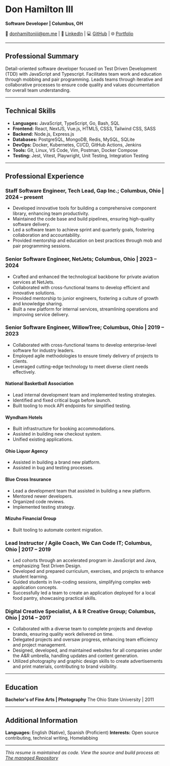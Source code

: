 # Don Hamilton III

**Software Developer | Columbus, OH**

📧 <donhamiltoniii@pm.me> | 🔗 [LinkedIn](https://linkedin.com/in/donhamiltoniii) | 💻 [GitHub](https://github.com/donhamiltoniii) | 🌐 [Portfolio](https://dondon.dev)

---

## Professional Summary

Detail-oriented software developer focused on Test Driven Development (TDD) with JavaScript and Typescript. Facilitates team work and education through mobbing and pair programming. Leads teams through iterative and collaborative processes to ensure code quality and values documentation for overall team understanding.

---

## Technical Skills

- **Languages:** JavaScript, TypeScript, Go, Bash, SQL
- **Frontend:** React, NextJS, Vue.js, HTML5, CSS3, Tailwind CSS, SASS
- **Backend:** Node.js, Express.js
- **Databases:** PostgreSQL, MongoDB, Redis, MySQL, SQLite
- **DevOps:** Docker, Kubernetes, CI/CD, GitHub Actions, Jenkins
- **Tools:** Git, Linux, VS Code, Vim, Postman, Docker Compose
- **Testing:** Jest, Vitest, Playwright, Unit Testing, Integration Testing

---

## Professional Experience

### Staff Software Engineer, Tech Lead, Gap Inc.; Columbus, Ohio | 2024 – present

- Developed innovative tools for building a comprehensive component library, enhancing team productivity.
- Maintained the code base and build pipelines, ensuring high-quality software delivery.
- Led a software team to achieve sprint and quarterly goals, fostering collaboration and accountability.
- Provided mentorship and education on best practices through mob and pair programming sessions.

### Senior Software Engineer, NetJets; Columbus, Ohio | 2023 – 2024

- Crafted and enhanced the technological backbone for private aviation services at NetJets.
- Collaborated with cross-functional teams to develop efficient and innovative solutions.
- Provided mentorship to junior engineers, fostering a culture of growth and knowledge sharing.
- Built a new platform for internal services, streamlining operations and improving service delivery.

### Senior Software Engineer, WillowTree; Columbus, Ohio | 2019 – 2023

- Collaborated with cross-functional teams to develop enterprise-level software for industry leaders.
- Employed agile methodologies to ensure timely delivery of projects to clients.
- Leveraged cutting-edge technology to meet diverse client needs effectively.

#### National Basketball Association

- Lead internal development team and implemented testing strategies.
- Identified and fixed critical bugs before launch.
- Built tooling to mock API endpoints for simplified testing.

#### Wyndham Hotels

- Built infrastructure for booking accommodations.
- Assisted in building new checkout system.
- Unified existing applications.

#### Ohio Liquor Agency

- Assisted in building a brand new platform.
- Assisted in bug and testing processes.

#### Blue Cross Insurance

- Lead a development team that assisted in building a new platform.
- Mentored newer developers.
- Organized code reviews.
- Implemented testing strategy.

#### Mizuho Financial Group

- Built tooling to automate content migration.

### Lead Instructor / Agile Coach, We Can Code IT; Columbus, Ohio | 2017 – 2019

- Led cohorts through an accelerated program in JavaScript and Java, emphasizing Test Driven Design.
- Developed and prepared curriculum, exercises, and projects to enhance student learning.
- Guided students in live-coding sessions, simplifying complex web application concepts.
- Successfully led a team to create an application deployed for a local food pantry, showcasing practical skills.

### Digital Creative Specialist, A & R Creative Group; Columbus, Ohio | 2014 – 2017

- Collaborated with a diverse team to complete projects and develop brands, ensuring quality work delivered on time.
- Delegated projects and oversaw progress, enhancing team efficiency and project management.
- Designed, developed, and maintained websites for all companies under the A&R umbrella, handling updates and content generation.
- Utilized photography and graphic design skills to create advertisements and print materials, contributing to brand visibility.

---

## Education

**Bachelor's of Fine Arts | Photography**
The Ohio State University | 2011

---

## Additional Information

**Languages:** English (Native), Spanish (Proficient)
**Interests:** Open source contributing, technical writing, Homelabbing

---

*This resume is maintained as code. View the source and build process at: [The managed Repository](https://github.com/donhamiltoniii/resume)*
